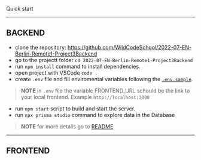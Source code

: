Quick start

---
## BACKEND

* clone the repository: https://github.com/WildCodeSchool/2022-07-EN-Berlin-Remote1-Project3Backend
* go to the projectt folder `cd 2022-07-EN-Berlin-Remote1-Project3Backend`
* run `npm install` command to install dependencies.
* open project with VSCode `code .`
* create `.env` file and fill enviromental variables following the [`.env.sample`](https://github.com/WildCodeSchool/2022-07-EN-Berlin-Remote1-Project3Backend/blob/main/.env.sample).

>
> **NOTE** in `.env` file the variable FRONTEND_URL schould be the link to your local frontend. Example `http://localhost:3000`
>

* run `npm start` script to build and start the server.
* run `npx prisma studio` command to explore data in the Database

>
> **NOTE** for more details go to [README](https://github.com/WildCodeSchool/2022-07-EN-Berlin-Remote1-Project3Backend/blob/main/README.md)
>

---
## FRONTEND
